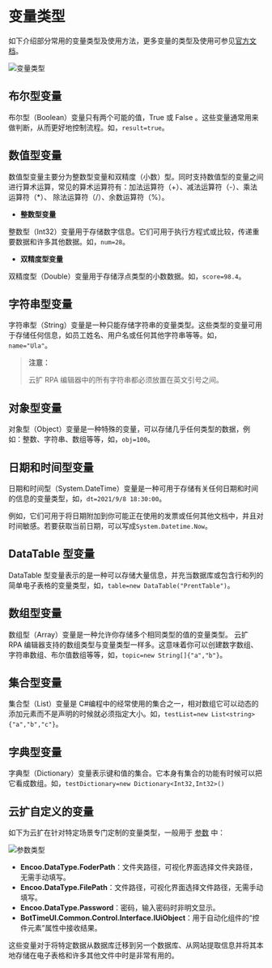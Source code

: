 # 变量类型

如下介绍部分常用的变量类型及使用方法，更多变量的类型及使用可参见[官方文档](https://docs.microsoft.com/zh-cn/dotnet/api/system?view=netframework-4.6.1)。

![变量类型](https://docimages.blob.core.chinacloudapi.cn/images/Studio/datatype20210908.png)

## 布尔型变量

布尔型（Boolean）变量只有两个可能的值，True 或 False 。这些变量通常用来做判断，从而更好地控制流程。如，`result=true`。

## 数值型变量

数值型变量主要分为整数型变量和双精度（小数）型。同时支持数值型的变量之间进行算术运算，常见的算术运算符有：加法运算符（+）、减法运算符（-）、乘法运算符（*）、 除法运算符（/）、余数运算符（%）。

- **整数型变量**

整数型（Int32）变量用于存储数字信息。它们可用于执行方程式或比较，传递重要数据和许多其他数据。如，`num=28`。

- **双精度型变量**

双精度型（Double）变量用于存储浮点类型的小数数据。如，`score=98.4`。

## 字符串型变量

字符串型（String）变量是一种只能存储字符串的变量类型。这些类型的变量可用于存储任何信息，如员工姓名、用户名或任何其他字符串等等。如，`name="Ula"`。

> **注意：**
>
> 云扩 RPA 编辑器中的所有字符串都必须放置在英文引号之间。

## 对象型变量

对象型（Object）变量是一种特殊的变量，可以存储几乎任何类型的数据，例如：整数、字符串、数组等等，如，`obj=100`。

## 日期和时间型变量

日期和时间型（System.DateTime）变量是一种可用于存储有关任何日期和时间的信息的变量类型，如，`dt=2021/9/8 18:30:00`。

例如，它们可用于将日期附加到你可能正在使用的发票或任何其他文档中，并且对时间敏感。若要获取当前日期，可以写成`System.Datetime.Now`。

## DataTable 型变量

DataTable 型变量表示的是一种可以存储大量信息，并充当数据库或包含行和列的简单电子表格的变量类型，如，`table=new DataTable("PrentTable")`。

## 数组型变量

数组型（Array）变量是一种允许你存储多个相同类型的值的变量类型。
云扩 RPA 编辑器支持的数组类型与变量类型一样多。这意味着你可以创建数字数组、字符串数组、布尔值数组等等，如，`topic=new String[]{"a","b"}`。

## 集合型变量

集合型（List）变量是 C#编程中的经常使用的集合之一，相对数组它可以动态的添加元素而不是声明的时候就必须指定大小。如，`testList=new List<string>{"a","b","c"}`。

## 字典型变量

字典型（Dictionary）变量表示键和值的集合。它本身有集合的功能有时候可以把它看成数组。如，`testDictionary=new Dictionary<Int32,Int32>()`

## 云扩自定义的变量

如下为云扩在针对特定场景专门定制的变量类型，一般用于 [参数](./../Arguments/Arguments.md) 中：

![参数类型](https://docimages.blob.core.chinacloudapi.cn/images/Studio/arguments20210909.png)

- **Encoo.DataType.FoderPath**：文件夹路径，可视化界面选择文件夹路径，无需手动填写。
- **Encoo.DataType.FilePath**：文件路径，可视化界面选择文件路径，无需手动填写。
- **Encoo.DataType.Password**：密码，输入密码时非明文显示。
- **BotTimeUI.Common.Control.Interface.IUiObject**：用于自动化组件的“控件元素”属性中接收结果。

这些变量对于将特定数据从数据库迁移到另一个数据库、从网站提取信息并将其本地存储在电子表格和许多其他文件中时是非常有用的。
